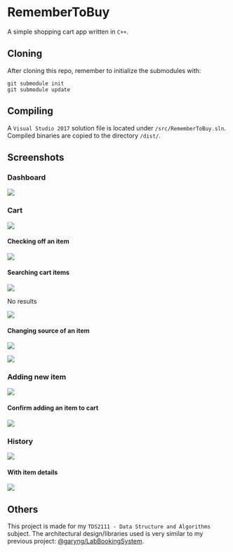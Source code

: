 # RememberToBuy

A simple shopping cart app written in `C++`.

## Cloning

After cloning this repo, remember to initialize the submodules with:

```
git submodule init
git submodule update
```

## Compiling

A `Visual Studio 2017` solution file is located under `/src/RememberToBuy.sln`. Compiled binaries are copied to the directory `/dist/`.

## Screenshots

### Dashboard

![](docs/dashboard.png)

### Cart

![](docs/cart.png)

#### Checking off an item

![](docs/cart-check-off.png)

#### Searching cart items

![](docs/cart-searching.png)

No results

![](docs/cart-search-no-result.png)

#### Changing source of an item

![](docs/select-source.png)


![](docs/select-source-prompt.png)

### Adding new item

![](docs/select-item.png)

#### Confirm adding an item to cart

![](docs/select-item-prompt.png)

### History

![](docs/history.png)

#### With item details

![](docs/history-detailed.png)

## Others

This project is made for my `TDS2111 - Data Structure and Algorithms` subject. The architectural design/libraries used is very similar to my previous project: [@garyng/LabBookingSystem](https://github.com/garyng/LabBookingSystem).